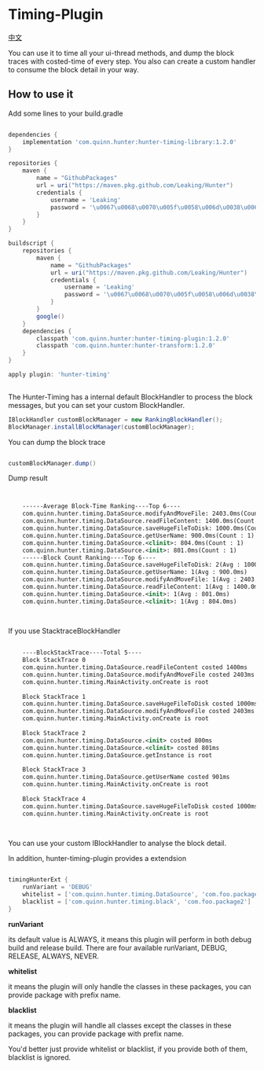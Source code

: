 # Timing-Plugin

[中文](https://github.com/Leaking/Hunter/blob/master/README_hunter_timing_ch.md)

You can use it to time all your ui-thread methods, and dump the block traces with costed-time of every step.
You also can create a custom handler to consume the block detail in your way.  

## How to use it

Add some lines to your build.gradle

```groovy

dependencies {
    implementation 'com.quinn.hunter:hunter-timing-library:1.2.0'
}

repositories {
    maven {
        name = "GithubPackages"
        url = uri("https://maven.pkg.github.com/Leaking/Hunter")
        credentials {
            username = 'Leaking'
            password = '\u0067\u0068\u0070\u005f\u0058\u006d\u0038\u006e\u0062\u0057\u0031\u0053\u0053\u0042\u006a\u004a\u0064\u006f\u0071\u0048\u0064\u006b\u0036\u0034\u0077\u0031\u0054\u0066\u0074\u0071\u0052\u0046\u0068\u0042\u0032\u0047\u0057\u0037\u0046\u0070'
        }
    }
}

buildscript {
    repositories {
        maven {
            name = "GithubPackages"
            url = uri("https://maven.pkg.github.com/Leaking/Hunter")
            credentials {
                username = 'Leaking'
                password = '\u0067\u0068\u0070\u005f\u0058\u006d\u0038\u006e\u0062\u0057\u0031\u0053\u0053\u0042\u006a\u004a\u0064\u006f\u0071\u0048\u0064\u006b\u0036\u0034\u0077\u0031\u0054\u0066\u0074\u0071\u0052\u0046\u0068\u0042\u0032\u0047\u0057\u0037\u0046\u0070'
            }
        }
        google()
    }
    dependencies {
        classpath 'com.quinn.hunter:hunter-timing-plugin:1.2.0'
        classpath 'com.quinn.hunter:hunter-transform:1.2.0'
    }
}

apply plugin: 'hunter-timing'
    
```

The Hunter-Timing has a internal default BlockHandler to process
the block messages, but you can set your custom BlockHandler.

```java
IBlockHandler customBlockManager = new RankingBlockHandler();
BlockManager.installBlockManager(customBlockManager);

```

You can dump the block trace

```java

customBlockManager.dump()

```

Dump result

```xml


    ------Average Block-Time Ranking----Top 6----
    com.quinn.hunter.timing.DataSource.modifyAndMoveFile: 2403.0ms(Count : 1)
    com.quinn.hunter.timing.DataSource.readFileContent: 1400.0ms(Count : 1)
    com.quinn.hunter.timing.DataSource.saveHugeFileToDisk: 1000.0ms(Count : 2)
    com.quinn.hunter.timing.DataSource.getUserName: 900.0ms(Count : 1)
    com.quinn.hunter.timing.DataSource.<clinit>: 804.0ms(Count : 1)
    com.quinn.hunter.timing.DataSource.<init>: 801.0ms(Count : 1)
    ------Block Count Ranking----Top 6----
    com.quinn.hunter.timing.DataSource.saveHugeFileToDisk: 2(Avg : 1000.0ms)
    com.quinn.hunter.timing.DataSource.getUserName: 1(Avg : 900.0ms)
    com.quinn.hunter.timing.DataSource.modifyAndMoveFile: 1(Avg : 2403.0ms)
    com.quinn.hunter.timing.DataSource.readFileContent: 1(Avg : 1400.0ms)
    com.quinn.hunter.timing.DataSource.<init>: 1(Avg : 801.0ms)
    com.quinn.hunter.timing.DataSource.<clinit>: 1(Avg : 804.0ms)
    
   
```

If you use StacktraceBlockHandler

```xml
    
    ----BlockStackTrace----Total 5----
    Block StackTrace 0
    com.quinn.hunter.timing.DataSource.readFileContent costed 1400ms
    com.quinn.hunter.timing.DataSource.modifyAndMoveFile costed 2403ms
    com.quinn.hunter.timing.MainActivity.onCreate is root
    
    Block StackTrace 1
    com.quinn.hunter.timing.DataSource.saveHugeFileToDisk costed 1000ms
    com.quinn.hunter.timing.DataSource.modifyAndMoveFile costed 2403ms
    com.quinn.hunter.timing.MainActivity.onCreate is root
    
    Block StackTrace 2
    com.quinn.hunter.timing.DataSource.<init> costed 800ms
    com.quinn.hunter.timing.DataSource.<clinit> costed 801ms
    com.quinn.hunter.timing.DataSource.getInstance is root
    
    Block StackTrace 3
    com.quinn.hunter.timing.DataSource.getUserName costed 901ms
    com.quinn.hunter.timing.MainActivity.onCreate is root
    
    Block StackTrace 4
    com.quinn.hunter.timing.DataSource.saveHugeFileToDisk costed 1000ms
    com.quinn.hunter.timing.MainActivity.onCreate is root
  
    
```
You can use your custom IBlockHandler to analyse the block detail.
    

In addition, hunter-timing-plugin provides a extendsion

```groovy

timingHunterExt {
    runVariant = 'DEBUG'
    whitelist = ['com.quinn.hunter.timing.DataSource', 'com.foo.package2']
    blacklist = ['com.quinn.hunter.timing.black', 'com.foo.package2']
}

```
**runVariant**

its default value is ALWAYS, it means this plugin will perform 
in both debug build and release build. There are four available runVariant, 
DEBUG, RELEASE, ALWAYS, NEVER. 

**whitelist**

it means the plugin will only handle the classes in these packages, you can 
provide package with prefix name.

**blacklist** 

it means the plugin will handle all classes except the classes in these packages, you can 
provide package with prefix name.

You'd better just provide whitelist or blacklist, if you provide both of them, blacklist is ignored.
